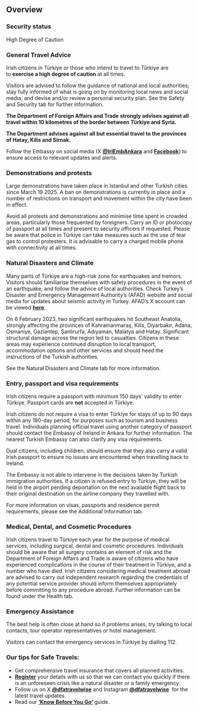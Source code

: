 ## Overview

### **Security status**

High Degree of Caution

### **General Travel Advice**

Irish citizens in Türkiye or those who intend to travel to Türkiye are to **exercise a high degree of caution** at all times.

Visitors are advised to follow the guidance of national and local authorities; stay fully informed of what is going on by monitoring local news and social media; and devise and/or review a personal security plan. See the Safety and Security tab for further information.

**The Department of Foreign Affairs and Trade strongly advises against all travel within 10 kilometres of the border between Türkiye and Syria.**

**The Department advises against all but essential travel to the provinces of Hatay, Kilis and Sirnak.**

Follow the Embassy on social media (X [**@IrlEmbAnkara**](https://twitter.com/IrlEmbAnkara) and [**Facebook**](https://www.facebook.com/IrishEmbassyTurkiye)) to ensure access to relevant updates and alerts.

### **Demonstrations and protests**

Large demonstrations have taken place in Istanbul and other Turkish cities since March 19 2025. A ban on demonstrations is currently in place and a number of restrictions on transport and movement within the city have been in effect.

Avoid all protests and demonstrations and minimise time spent in crowded areas, particularly those frequented by foreigners. Carry an ID or photocopy of passport at all times and present to security officers if requested. Please be aware that police in Türkiye can take measures such as the use of tear gas to control protesters. It is advisable to carry a charged mobile phone with connectivity at all times.

### **Natural Disasters and Climate**

Many parts of Türkiye are a high-risk zone for earthquakes and tremors. Visitors should familiarise themselves with safety procedures in the event of an earthquake, and follow the advice of local authorities. Check Turkey’s Disaster and Emergency Management Authority’s (AFAD) website and social media for updates about seismic activity in Turkey. AFAD’s X account can be viewed [**here**](https://x.com/DepremDairesi).

On 6 February 2023, two significant earthquakes hit Southeast Anatolia, strongly affecting the provinces of Kahramanmaraş, Kilis, Diyarbakır, Adana, Osmaniye, Gaziantep, Şanlırurfa, Adıyaman, Malatya and Hatay. Significant structural damage across the region led to casualties. Citizens in these areas may experience continued disruption to local transport, accommodation options and other services and should heed the instructions of the Turkish authorities.

See the Natural Disasters and Climate tab for more information.

### **Entry, passport and visa requirements**

Irish citizens require a passport with minimum 150 days’ validity to enter Türkiye. Passport cards are **not** accepted in Türkiye.

Irish citizens do not require a visa to enter Türkiye for stays of up to 90 days within any 180-day period, for purposes such as tourism and business travel. Individuals planning official travel using another category of passport should contact the Embassy of Ireland in Ankara for further information. The nearest Turkish Embassy can also clarify any visa requirements.

Dual citizens, including children, should ensure that they also carry a valid Irish passport to ensure no issues are encountered when travelling back to Ireland.

The Embassy is not able to intervene in the decisions taken by Turkish immigration authorities. If a citizen is refused entry to Türkiye, they will be held in the airport pending deportation on the next available flight back to their original destination on the airline company they travelled with.

For more information on visas, passports and residence permit requirements, please see the Additional Information tab.

### **Medical, Dental, and Cosmetic Procedures**

Irish citizens travel to Türkiye each year for the purpose of medical services, including surgical, dental and cosmetic procedures. Individuals should be aware that all surgery contains an element of risk and the Department of Foreign Affairs and Trade is aware of citizens who have experienced complications in the course of their treatment in Türkiye, and a number who have died. Irish citizens considering medical treatment abroad are advised to carry out independent research regarding the credentials of any potential service provider should inform themselves appropriately before committing to any procedure abroad. Further information can be found under the Health tab.

### **Emergency Assistance**

The best help is often close at hand so if problems arises, try talking to local contacts, tour operator representatives or hotel management.

Visitors can contact the emergency services in Türkiye by dialling 112.

### **Our tips for Safe Travels:**

* Get comprehensive travel insurance that covers all planned activities.
* [**Register**](/en/dfa/overseas-travel/citizens-registration/) your details with us so that we can contact you quickly if there is an unforeseen crisis like a natural disaster or a family emergency.
* Follow us on X [**@dfatravelwise**](https://www.twitter.com/DFATravelWise) and Instagram [**@dfatravelwise**](https://www.instagram.com/dfatravelwise/)  for the latest travel updates.
* Read our [**‘Know Before You Go’**](/en/dfa/overseas-travel/know-before-you-go-/) guide.